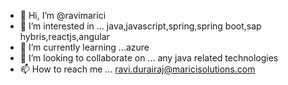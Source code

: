 - 👋 Hi, I’m @ravimarici
- 👀 I’m interested in ... java,javascript,spring,spring boot,sap hybris,reactjs,angular
- 🌱 I’m currently learning ...azure
- 💞️ I’m looking to collaborate on ... any java related technologies
- 📫 How to reach me ... ravi.durairaj@maricisolutions.com

<!---
ravimarici/ravimarici is a ✨ special ✨ repository because its `README.md` (this file) appears on your GitHub profile.
You can click the Preview link to take a look at your changes.
--->
